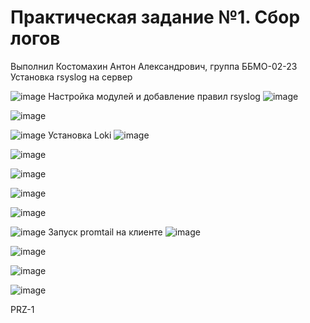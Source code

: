 # Практическая задание №1. Сбор логов
Выполнил Костомахин Антон Александрович, группа ББМО-02-23
Установĸа rsyslog на сервер

![image](https://github.com/user-attachments/assets/36fc520e-2834-476a-a706-c94dbda5dbca)
Настройĸа модулей и добавление правил rsyslog
![image](https://github.com/user-attachments/assets/17c073f3-e09e-434d-b165-c83eab19d222)

![image](https://github.com/user-attachments/assets/0545f558-645a-4484-8b39-75983d087a27)

![image](https://github.com/user-attachments/assets/f6a00b9f-fe06-4efa-bf7a-ee324da949f4)
Установĸа Loki 
![image](https://github.com/user-attachments/assets/21444b57-3c27-4f04-a181-711cc9fc6f8e)

![image](https://github.com/user-attachments/assets/b390d651-c1bd-4172-9d8a-3ce0e0ffdddf)

![image](https://github.com/user-attachments/assets/ac6c198a-cb78-4213-983a-62db744f7dda)

![image](https://github.com/user-attachments/assets/9c9366f5-88b5-4774-8809-43d2c3b5b894)

![image](https://github.com/user-attachments/assets/2de93162-e7e6-4e7b-b3e3-a4632aa22a55)

![image](https://github.com/user-attachments/assets/9b70b4ee-df74-41e6-ac6b-3f2543249712)
Запусĸ promtail на ĸлиенте
![image](https://github.com/user-attachments/assets/9832d2e6-85e4-4d9e-94fd-e4b32878c959)

![image](https://github.com/user-attachments/assets/10f4fe20-0c63-4f72-a7b2-bf8bd6bfd5ce)

![image](https://github.com/user-attachments/assets/973b10dd-025a-4eea-959d-362c3d5d0f4c)

![image](https://github.com/user-attachments/assets/663ce36d-e0c1-4011-bba0-0a0a9c54ddde)




PRZ-1
